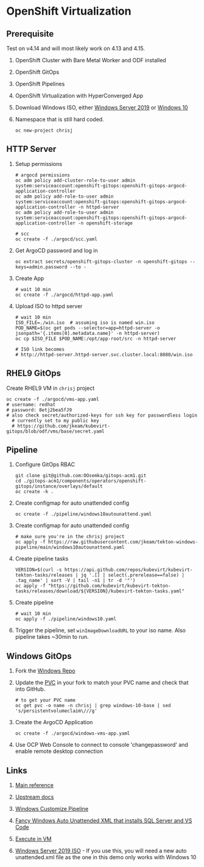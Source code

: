 # OpenShift Virtualization

## Prerequisite

Test on v4.14 and will most likely work on 4.13 and 4.15.

1. OpenShift Cluster with Bare Metal Worker and ODF installed

2. OpenShift GitOps

3. OpenShift Pipelines

4. OpenShift Virtualization with HyperConverged App

5. Download Windows ISO,
either [Windows Server 2019](https://www.microsoft.com/en-us/evalcenter/download-windows-server-2019)
or [Windows 10](https://www.microsoft.com/en-us/software-download/windows10ISO)

6. Namespace that is still hard coded.

    ```shell
    oc new-project chrisj
    ```

## HTTP Server

1. Setup permissions

    ```shell
    # argocd permissions
    oc adm policy add-cluster-role-to-user admin system:serviceaccount:openshift-gitops:openshift-gitops-argocd-application-controller
    oc adm policy add-role-to-user admin system:serviceaccount:openshift-gitops:openshift-gitops-argocd-application-controller -n httpd-server
    oc adm policy add-role-to-user admin system:serviceaccount:openshift-gitops:openshift-gitops-argocd-application-controller -n openshift-storage

    # scc
    oc create -f ./argocd/scc.yaml
    ```

2. Get ArgoCD password and log in

    ```shell
    oc extract secrets/openshift-gitops-cluster -n openshift-gitops --keys=admin.password --to -
    ```

3. Create App

    ```shell
    # wait 10 min
    oc create -f ./argocd/httpd-app.yaml
    ```

4. Upload ISO to httpd server

    ```shell
    # wait 10 min
    ISO_FILE=./win.iso  # assuming iso is named win.iso
    POD_NAME=$(oc get pods --selector=app=httpd-server -o jsonpath='{.items[0].metadata.name}' -n httpd-server)
    oc cp $ISO_FILE $POD_NAME:/opt/app-root/src -n httpd-server

    # ISO link becomes
    # http://httpd-server.httpd-server.svc.cluster.local:8080/win.iso
    ```

## RHEL9 GitOps

Create RHEL9 VM in `chrisj` project

```shell
oc create -f ./argocd/vms-app.yaml
# username: redhat
# password: 8etj2bea5fJ9
# also check secret/authorized-keys for ssh key for passwordless login
  # currently set to my public key
  # https://github.com/jkeam/kubevirt-gitops/blob/odf/vms/base/secret.yaml
```

## Pipeline

1. Configure GitOps RBAC

    ```shell
    git clone git@github.com:OOsemka/gitops-acm1.git
    cd ./gitops-acm1/components/operators/openshift-gitops/instance/overlays/default
    oc create -k .
    ```

2. Create configmap for auto unattended config

    ```shell
    oc create -f ./pipeline/windows10autounattend.yaml
    ```

3. Create configmap for auto unattended config

    ```shell
    # make sure you're in the chrisj project
    oc apply -f https://raw.githubusercontent.com/jkeam/tekton-windows-pipeline/main/windows10autounattend.yaml
    ```

4. Create pipeline tasks

    ```shell
    VERSION=$(curl -s https://api.github.com/repos/kubevirt/kubevirt-tekton-tasks/releases | jq '.[] | select(.prerelease==false) | .tag_name' | sort -V | tail -n1 | tr -d '"')
    oc apply -f "https://github.com/kubevirt/kubevirt-tekton-tasks/releases/download/${VERSION}/kubevirt-tekton-tasks.yaml"
    ```

4. Create pipeline

    ```shell
    # wait 10 min
    oc apply -f ./pipeline/windows10.yaml
    ```

5. Trigger the pipeline, set `winImageDownloadURL` to your iso name.
Also pipeline takes ~30min to run.

## Windows GitOps

1. Fork the [Windows Repo](https://github.com/jkeam/ocp-virt-windows-gitops)

2. Update the [PVC](https://github.com/jkeam/ocp-virt-windows-gitops/blob/main/windows/kustomization.yaml#L32)
in your fork to match your PVC name and check that into GitHub.

    ```shell
    # to get your PVC name
    oc get pvc -o name -n chrisj | grep windows-10-base | sed 's/persistentvolumeclaim\///g'
    ```

3. Create the ArgoCD Application

    ```shell
    oc create -f ./argocd/windows-vms-app.yaml
    ```

4. Use OCP Web Console to connect to console 'changepassword'
and enable remote desktop connection

## Links

1. [Main reference](https://docs.google.com/document/d/1T_IxWWDcVLzaHbb46sPiMV8ieOiCg-9F0xkp67fpePo/edit)

2. [Upstream docs](https://kubevirt.io/2021/Automated-Windows-Installation-With-Tekton-Pipelines.html)

3. [Windows Customize Pipeline](https://github.com/kubevirt/kubevirt-tekton-tasks/tree/main/release/pipelines/windows-customize)

4. [Fancy Windows Auto Unattended XML that installs SQL Server and VS Code](https://github.com/kubevirt/kubevirt-tekton-tasks/blob/main/release/pipelines/windows-customize/configmaps/windows-customize-configmaps.yaml)

5. [Execute in VM](https://kubevirt.io/user-guide/virtual_machines/tekton_tasks/#execute-commands-in-virtual-machines)

6. [Windows Server 2019 ISO](https://www.microsoft.com/en-us/evalcenter/download-windows-server-2019) - If you use this, you will need a new auto unattended.xml file as the one in this demo only works with Windows 10

